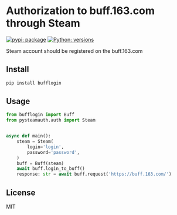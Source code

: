 # Authorization to buff.163.com through Steam

[![pypi: package](https://img.shields.io/badge/pypi-0.0.6-blue)](https://pypi.org/project/bufflogin/)
[![Python: versions](
https://img.shields.io/badge/python-3.7%20%7C%203.8%20%7C%203.9%20%7C%203.10-blue)]()

Steam account should be registered on the buff.163.com

## Install

```bash
pip install bufflogin
```

## Usage

```python
from bufflogin import Buff
from pysteamauth.auth import Steam


async def main():
    steam = Steam(
        login='login',
        password='password',
    )
    buff = Buff(steam)
    await buff.login_to_buff()
    response: str = await buff.request('https://buff.163.com/')
```

## License

MIT